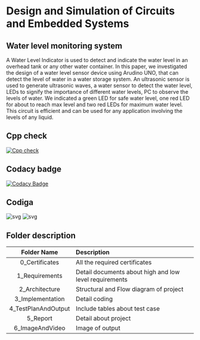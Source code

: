 # Design and Simulation of Circuits and Embedded Systems

 ## Water level monitoring system
 
   A Water Level Indicator is used to detect and indicate the water level in an overhead tank or any other water container. In this paper,
   we investigated the design of a water level sensor device using Arudino UNO, that can detect the level of water in a water storage system.
   An ultrasonic sensor is used to generate ultrasonic waves, a water sensor to detect the water level, LEDs to signify the importance of different
   water levels, PC to observe the levels of water. We indicated a green LED for safe water level, one red LED for about to reach max level and two red 
   LEDs for maximum water level. This circuit is efficient and can be used for any application involving the levels of any liquid.
## Cpp check

[![Cpp check](https://github.com/sumeet2908/M2-EmbSys/actions/workflows/c-cpp.yml/badge.svg)](https://github.com/sumeet2908/M2-EmbSys/actions/workflows/c-cpp.yml)
## Codacy badge

[![Codacy Badge](https://app.codacy.com/project/badge/Grade/11c677024cb94397a20ba143a5f0afd3)](https://www.codacy.com/gh/sumeet2908/M2-EmbSys/dashboard?utm_source=github.com&amp;utm_medium=referral&amp;utm_content=sumeet2908/M2-EmbSys&amp;utm_campaign=Badge_Grade)
## Codiga
![svg](https://user-images.githubusercontent.com/98872208/157243038-a2916c99-0899-4806-8d7b-6c8022301cf6.svg) ![svg](https://user-images.githubusercontent.com/98872208/157243081-a73c3725-3fae-41c3-9a5a-986ed7885dab.svg)


## Folder description

| Folder Name           | Description
|:---------------------:|:--------------------------
|  0_Certificates       | All the required certificates
|  1_Requirements       |   Detail documents about high and low level requirements
|  2_Architecture       |  Structural and Flow  diagram of project
|  3_Implementation     |  Detail coding
|  4_TestPlanAndOutput  |  Include tables about test case
|  5_Report             |  Detail about project
|  6_ImageAndVideo      |  Image of output
